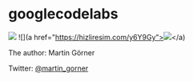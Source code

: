 # googlecodelabs


![](https://codelabs.developers.google.com/codelabs/keras-flowers-data/img/1dd39cb813f337e2.jpeg)
![](a href="https://hizliresim.com/y6Y9Gy"><img src="https://i.hizliresim.com/y6Y9Gy.png"></a)

The author: Martin Görner

Twitter: [@martin_gorner](https://twitter.com/martin_gorner)
